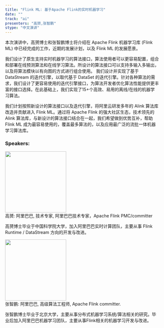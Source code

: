 ```yaml
---
title: "Flink ML: 基于Apache Flink的实时机器学习"
date: "" 
track: "ai"
presenters: "高赟,张智鹏"
stype: "中文演讲"
---
```

本次演讲中，高赟博士和张智鹏博士将介绍在 Apache Flink 机器学习库 (Flink ML) 中已经完成的工作，近期的发展计划，以及 Flink ML 的发展愿景。

我们设计了原生支持实时机器学习的算法接口，算法使用者可以更容易配置，组合和部署在线预测算法和在线学习算法。所设计的算法接口可以支持多输入多输出，以及将算法模块以有向图的方式进行组合使用。 我们设计并实现了基于 DataStream 的迭代引擎，以取代基于 DataSet 的迭代引擎。针对各种算法的需求，我们设计了更容易使用的迭代引擎接口，为算法开发者优化算法性能提供更丰富的接口选择。在此基础上，我们实现了15+个高效、易用的离线/在线的机器学习算法。

我们计划按照新设计的算法接口以及迭代引擎，将阿里云研发多年的 Alink 算法库改造并贡献进入 Flink ML。通过将 Apache Flink 的强大社区生态，技术领先的 Alink 算法库，与新设计的算法接口结合在一起，我们希望做到优势互补，帮助 Flink ML 成为最容易使用的，覆盖最多算法的，以及应用最广泛的流批一体机器学习算法库。
 ### Speakers: 
 <img src="images/speaker/1145.png" width="200" /><br>高赟: 阿里巴巴, 技术专家, 阿里巴巴技术专家，Apache Flink PMC/committer

高赟博士毕业于中国科学院大学，加入阿里巴巴实时计算团队，主要从事 Flink Runtime / DataStream 方向的开发与改进。
 <img src="images/speaker/1145_2.png" width="200" /><br>张智鹏: 阿里巴巴, 高级算法工程师, Apache Flink committer.

张智鹏博士毕业于北京大学，主要从事分布式机器学习系统/算法相关的研究。毕业后加入阿里巴巴机器学习团队，主要从事Flink相关的机器学习开发与改进。
 